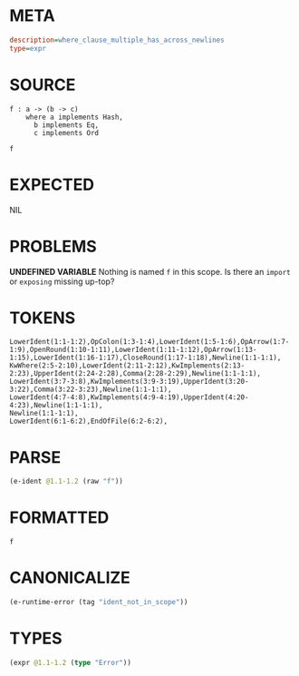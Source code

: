 # META
~~~ini
description=where_clause_multiple_has_across_newlines
type=expr
~~~
# SOURCE
~~~roc
f : a -> (b -> c)
    where a implements Hash,
      b implements Eq,
      c implements Ord

f
~~~
# EXPECTED
NIL
# PROBLEMS
**UNDEFINED VARIABLE**
Nothing is named `f` in this scope.
Is there an `import` or `exposing` missing up-top?

# TOKENS
~~~zig
LowerIdent(1:1-1:2),OpColon(1:3-1:4),LowerIdent(1:5-1:6),OpArrow(1:7-1:9),OpenRound(1:10-1:11),LowerIdent(1:11-1:12),OpArrow(1:13-1:15),LowerIdent(1:16-1:17),CloseRound(1:17-1:18),Newline(1:1-1:1),
KwWhere(2:5-2:10),LowerIdent(2:11-2:12),KwImplements(2:13-2:23),UpperIdent(2:24-2:28),Comma(2:28-2:29),Newline(1:1-1:1),
LowerIdent(3:7-3:8),KwImplements(3:9-3:19),UpperIdent(3:20-3:22),Comma(3:22-3:23),Newline(1:1-1:1),
LowerIdent(4:7-4:8),KwImplements(4:9-4:19),UpperIdent(4:20-4:23),Newline(1:1-1:1),
Newline(1:1-1:1),
LowerIdent(6:1-6:2),EndOfFile(6:2-6:2),
~~~
# PARSE
~~~clojure
(e-ident @1.1-1.2 (raw "f"))
~~~
# FORMATTED
~~~roc
f
~~~
# CANONICALIZE
~~~clojure
(e-runtime-error (tag "ident_not_in_scope"))
~~~
# TYPES
~~~clojure
(expr @1.1-1.2 (type "Error"))
~~~
